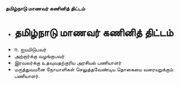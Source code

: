 **தமிழ்நாடு மாணவர் கணினித் திட்டம்**
- # தமிழ்நாடு மாணவர் கணினித் திட்டம்
- n. ஐயமிடுபவர்
- அற்றார்க்கு வழங்குபவர்
- இரவலர்க்கு உதவுவதற்குரிய அரசியல் பணியாளர்
- மருத்துவமனை நோயாளிகள் செலுத்தவேண்டிய தொகையை வரையறுக்கும் பணியாளர்.

